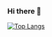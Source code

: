 ### Hi there 👋
[![Top Langs](https://github-readme-stats.vercel.app/api/top-langs/?username=BassoMC1&layout=compact&theme=vision-friendly-dark)](https://github.com/anuraghazra/github-readme-stats)


<!--
**BassoMC1/BassoMC1** is a ✨ _special_ ✨ repository because its `README.md` (this file) appears on your GitHub profile.

Here are some ideas to get you started:

- 🔭 I’m currently working on ...
- 🌱 I’m currently learning ...
- 👯 I’m looking to collaborate on ...
- 🤔 I’m looking for help with ...
- 💬 Ask me about ...
- 📫 How to reach me: ...
- 😄 Pronouns: ...
- ⚡ Fun fact: ...

[![Anson's GitHub stats](https://github-readme-stats.vercel.app/api?username=BassoMC1&show_icons=true&layout=compact&theme=dark)](https://github.com/BassoMC1)

[![Top Langs](https://github-readme-stats.vercel.app/api/top-langs/?username=BassoMC1&layout=compact&theme=dark)](https://github.com/BassoMC1)
-->
